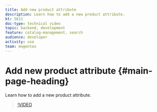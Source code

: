 ```yaml
---
title: Add new product attribute
description: Learn how to add a new product attribute.
kt: 5611
doc-type: technical video
topic: backend, development
feature: catalog-management, search
audience: developer
activity: use
team: magentou
---
```


# Add new product attribute {#main-page-heading}

Learn how to add a new product attribute.

>[!VIDEO](https://video.tv.adobe.com/v/35789?quality=12&learn=on)